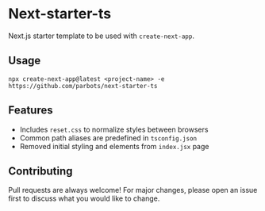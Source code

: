# Next-starter-ts
Next.js starter template to be used with `create-next-app`.

## Usage
```
npx create-next-app@latest <project-name> -e https://github.com/parbots/next-starter-ts
```

## Features
- Includes `reset.css` to normalize styles between browsers
- Common path aliases are predefined in `tsconfig.json`
- Removed initial styling and elements from `index.jsx` page

## Contributing
Pull requests are always welcome!
For major changes, please open an issue first to discuss what you would like to change. 
